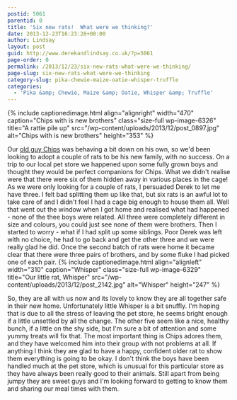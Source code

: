 ```yaml
---
postid: 5061
parentid: 0
title: 'Six new rats!  What were we thinking?'
date: 2013-12-23T16:23:28+00:00
author: Lindsay
layout: post
guid: http://www.derekandlindsay.co.uk/?p=5061
page-order: 0
permalink: /2013/12/23/six-new-rats-what-were-we-thinking/
page-slug: six-new-rats-what-were-we-thinking
category-slug: pika-chewie-maize-oatie-whisper-truffle
categories:
  - 'Pika &amp; Chewie, Maize &amp; Oatie, Whisper &amp; Truffle'
---
```

{% include captionedimage.html align="alignright" width="470" caption="Chips with is new brothers" class="size-full wp-image-6326" title="A rattie pile up" src="/wp-content/uploads/2013/12/post_0897.jpg" alt="Chips with is new brothers" height="353" %} 

Our [old guy Chips](/kapy-powy-mango-chips/) was behaving a bit down on his own, so we'd been looking to adopt a couple of rats to be his new family, with no success. On a trip to our local pet store we happened upon some fully grown boys and thought they would be perfect companions for Chips. What we didn't realise were that there were six of them hidden away in various places in the cage! As we were only looking for a couple of rats, I persuaded Derek to let me have three. I felt bad splitting them up like that, but six rats is an awful lot to take care of and I didn't feel I had a cage big enough to house them all. Well that went out the window when I got home and realised what had happened - none of the thee boys were related. All three were completely different in size and colours, you could just see none of them were brothers. Then I started to worry - what if I had split up some siblings. Poor Derek was left with no choice, he had to go back and get the other three and we were really glad he did. Once the second batch of rats were home it became clear that there were three pairs of brothers, and by some fluke I had picked one of each pair. {% include captionedimage.html align="alignleft" width="310" caption="Whisper" class="size-full wp-image-6329" title="Our little rat, Whisper" src="/wp-content/uploads/2013/12/post_2142.jpg" alt="Whisper" height="247" %} 

So, they are all with us now and its lovely to know they are all together safe in their new home. Unfortunately little Whisper is a bit snuffly. I'm hoping that is due to all the stress of leaving the pet store, he seems bright enough if a little unsettled by all the change. The other five seem like a nice, healthy bunch, if a little on the shy side, but I'm sure a bit of attention and some yummy treats will fix that. The most important thing is Chips adores them, and they have welcomed him into their group with not problems at all. If anything I think they are glad to have a happy, confident older rat to show them everything is going to be okay. I don't think the boys have been handled much at the pet store, which is unusual for this particular store as they have always been really good to their animals. Still apart from being jumpy they are sweet guys and I'm looking forward to getting to know them and sharing our meal times with them.